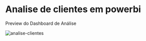 # Analise de clientes em powerbi
Preview do Dashboard de Análise

![analise-clientes](https://user-images.githubusercontent.com/64341375/157555503-7add9520-c644-47fd-bf6c-bcced12f6baa.png)


